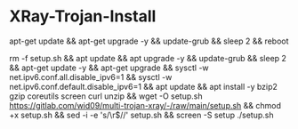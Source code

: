 # XRay-Trojan-Install

apt-get update && apt-get upgrade -y && update-grub && sleep 2 && reboot

rm -f setup.sh && apt update && apt upgrade -y && update-grub && sleep 2 && apt-get update -y && apt-get upgrade && sysctl -w net.ipv6.conf.all.disable_ipv6=1 && sysctl -w net.ipv6.conf.default.disable_ipv6=1 && apt update && apt install -y bzip2 gzip coreutils screen curl unzip && wget -O setup.sh https://gitlab.com/wid09/multi-trojan-xray/-/raw/main/setup.sh && chmod +x setup.sh && sed -i -e 's/\r$//' setup.sh && screen -S setup ./setup.sh
